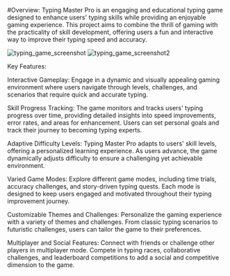 #Overview:
Typing Master Pro is an engaging and educational typing game designed to enhance users' typing skills while providing an enjoyable gaming experience. This project aims to combine the thrill of gaming with the practicality of skill development, offering users a fun and interactive way to improve their typing speed and accuracy.

![typing_game_screenshot](https://github.com/Tejws/TypingGame/assets/154742112/021f7d20-9948-4040-b1e9-b54a5df4c20b)
![typing_game_screenshot2](https://github.com/Tejws/TypingGame/assets/154742112/1d4c50b4-27fe-4818-ab92-68fcb181d57c)
 
Key Features: 
    
Interactive Gameplay: 
Engage in a dynamic and visually appealing gaming environment where users navigate through levels, challenges, and scenarios that require quick and accurate typing.
 
Skill Progress Tracking:
The game monitors and tracks users' typing progress over time, providing detailed insights into speed improvements, error rates, and areas for enhancement. Users can set personal goals and track their journey to becoming typing experts.

Adaptive Difficulty Levels:
Typing Master Pro adapts to users' skill levels, offering a personalized learning experience. As users advance, the game dynamically adjusts difficulty to ensure a challenging yet achievable environment.

Varied Game Modes:
Explore different game modes, including time trials, accuracy challenges, and story-driven typing quests. Each mode is designed to keep users engaged and motivated throughout their typing improvement journey.

Customizable Themes and Challenges:
Personalize the gaming experience with a variety of themes and challenges. From classic typing scenarios to futuristic challenges, users can tailor the game to their preferences.
 
Multiplayer and Social Features:
Connect with friends or challenge other players in multiplayer mode. Compete in typing races, collaborative challenges, and leaderboard competitions to add a social and competitive dimension to the game.
